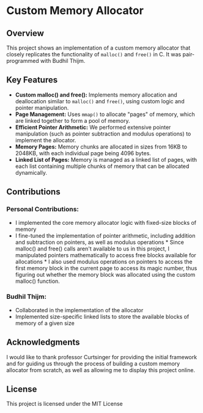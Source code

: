 # Custom Memory Allocator 

## Overview
This project shows an implementation of a custom memory allocator that closely replicates the functionality of `malloc()` and `free()` in C. It was pair-programmed with Budhil Thijm.


## Key Features
- **Custom malloc() and free():** Implements memory allocation and deallocation similar to `malloc()` and `free()`, using custom logic and pointer manipulation.
- **Page Management:** Uses `mmap()` to allocate "pages" of memory, which are linked together to form a pool of memory.
- **Efficient Pointer Arithmetic:** We performed extensive pointer manipulation (such as pointer subtraction and modulus operations) to implement the allocator.
- **Memory Pages:** Memory chunks are allocated in sizes from 16KB to 2048KB, with each individual page being 4096 bytes.
- **Linked List of Pages:** Memory is managed as a linked list of pages, with each list containing multiple chunks of memory that can be allocated dynamically.


## Contributions
### Personal Contributions:
  * I implemented the core memory allocator logic with fixed-size blocks of memory
  * I fine-tuned the implementation of pointer arithmetic, including addition and subtraction on pointers, as well as modulus operations
        * Since malloc() and free() calls aren't available to us in this project, I manipulated pointers mathematically to access free blocks available for allocations
        * I also used modulus operations on pointers to access the first memory block in the current page to access its magic number, thus figuring out whether the memory block was allocated using the custom malloc() function.

### Budhil Thijm:
  * Collaborated in the implementation of the allocator
  * Implemented size-specific linked lists to store the available blocks of memory of a given size


## Acknowledgments
I would like to thank professor Curtsinger for providing the initial framework and for guiding us through the process of building a custom memory allocator from scratch, as well as allowing me to display this project online.

## License
This project is licensed under the MIT License
